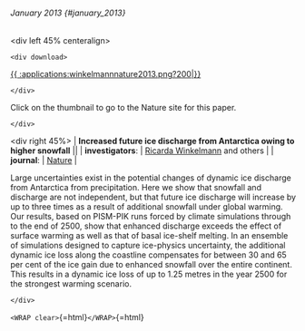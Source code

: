 ###### January 2013 {#january_2013}

\<div left 45% centeralign\>

```{=html}
<div download>
```
[{{
:applications:winkelmannnature2013.png?200\|}}](http://www.nature.com/nature/journal/v492/n7428/full/nature11616.html)

```{=html}
</div>
```
Click on the thumbnail to go to the Nature site for this paper.

```{=html}
</div>
```
\<div right 45%\> \| **Increased future ice discharge from Antarctica
owing to higher snowfall** \|\| \| **investigators**: \| [Ricarda
Winkelmann](http://www.pik-potsdam.de/~ricardaw/) and others
\| \| **journal**: \|
[Nature](http://www.nature.com/nature/index.html) \|

Large uncertainties exist in the potential changes of dynamic ice
discharge from Antarctica from precipitation. Here we show that snowfall
and discharge are not independent, but that future ice discharge will
increase by up to three times as a result of additional snowfall under
global warming. Our results, based on PISM-PIK runs forced by climate
simulations through to the end of 2500, show that enhanced discharge
exceeds the effect of surface warming as well as that of basal ice-shelf
melting. In an ensemble of simulations designed to capture ice-physics
uncertainty, the additional dynamic ice loss along the coastline
compensates for between 30 and 65 per cent of the ice gain due to
enhanced snowfall over the entire continent. This results in a dynamic
ice loss of up to 1.25 metres in the year 2500 for the strongest warming
scenario.

```{=html}
</div>
```
`<WRAP clear>`{=html}`</WRAP>`{=html}
